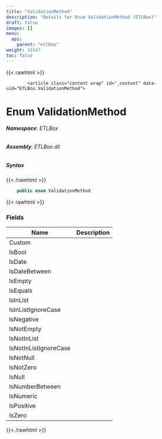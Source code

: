 ```yaml
---
title: "ValidationMethod"
description: "Details for Enum ValidationMethod (ETLBox)"
draft: false
images: []
menu:
  api:
    parent: "etlbox"
weight: 10347
toc: false
---
```


{{< rawhtml >}}

            <article class="content wrap" id="_content" data-uid="ETLBox.ValidationMethod">
  <h1 id="ETLBox_ValidationMethod" data-uid="ETLBox.ValidationMethod" class="text-break">Enum ValidationMethod</h1>
  <div class="markdown level0 summary"></div>
  <div class="markdown level0 conceptual"></div>
<h6><strong>Namespace</strong>: ETLBox</h6>
  <h6><strong>Assembly</strong>: ETLBox.dll</h6>
  <h5 id="ETLBox_ValidationMethod_syntax">Syntax</h5>
{{< /rawhtml >}}

```C#
    public enum ValidationMethod
```

{{< rawhtml >}}
  <h3 id="fields">Fields
</h3>
  <table class="table table-bordered table-condensed">
    <thead>
      <tr>
        <th>Name</th>
        <th>Description</th>
      </tr>
    <thead>
    </thead></thead><tbody>
      <tr>
        <td id="ETLBox_ValidationMethod_Custom">Custom</td>
        <td></td>
      </tr>
      <tr>
        <td id="ETLBox_ValidationMethod_IsBool">IsBool</td>
        <td></td>
      </tr>
      <tr>
        <td id="ETLBox_ValidationMethod_IsDate">IsDate</td>
        <td></td>
      </tr>
      <tr>
        <td id="ETLBox_ValidationMethod_IsDateBetween">IsDateBetween</td>
        <td></td>
      </tr>
      <tr>
        <td id="ETLBox_ValidationMethod_IsEmpty">IsEmpty</td>
        <td></td>
      </tr>
      <tr>
        <td id="ETLBox_ValidationMethod_IsEquals">IsEquals</td>
        <td></td>
      </tr>
      <tr>
        <td id="ETLBox_ValidationMethod_IsInList">IsInList</td>
        <td></td>
      </tr>
      <tr>
        <td id="ETLBox_ValidationMethod_IsInListIgnoreCase">IsInListIgnoreCase</td>
        <td></td>
      </tr>
      <tr>
        <td id="ETLBox_ValidationMethod_IsNegative">IsNegative</td>
        <td></td>
      </tr>
      <tr>
        <td id="ETLBox_ValidationMethod_IsNotEmpty">IsNotEmpty</td>
        <td></td>
      </tr>
      <tr>
        <td id="ETLBox_ValidationMethod_IsNotInList">IsNotInList</td>
        <td></td>
      </tr>
      <tr>
        <td id="ETLBox_ValidationMethod_IsNotInListIgnoreCase">IsNotInListIgnoreCase</td>
        <td></td>
      </tr>
      <tr>
        <td id="ETLBox_ValidationMethod_IsNotNull">IsNotNull</td>
        <td></td>
      </tr>
      <tr>
        <td id="ETLBox_ValidationMethod_IsNotZero">IsNotZero</td>
        <td></td>
      </tr>
      <tr>
        <td id="ETLBox_ValidationMethod_IsNull">IsNull</td>
        <td></td>
      </tr>
      <tr>
        <td id="ETLBox_ValidationMethod_IsNumberBetween">IsNumberBetween</td>
        <td></td>
      </tr>
      <tr>
        <td id="ETLBox_ValidationMethod_IsNumeric">IsNumeric</td>
        <td></td>
      </tr>
      <tr>
        <td id="ETLBox_ValidationMethod_IsPositive">IsPositive</td>
        <td></td>
      </tr>
      <tr>
        <td id="ETLBox_ValidationMethod_IsZero">IsZero</td>
        <td></td>
      </tr>
    </tbody>
  </table>

{{< /rawhtml >}}

